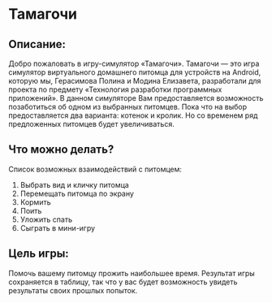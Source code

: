 # Тамагочи
## Описание:
Добро пожаловать в игру-симулятор «Тамагочи».
Тамагочи — это игра симулятор виртуального домашнего питомца для устройств на Android, которую мы, Герасимова Полина и Модина Елизавета, разработали для проекта по предмету «Технология разработки программных приложений».
В данном симуляторе Вам предоставляется возможность позаботиться об одном из выбранных питомцев. Пока что на выбор предоставляется два варианта: котенок и кролик. Но со временем ряд предложенных питомцев будет увеличиваться.
## Что можно делать?
Cписок возможных взаимодействий с питомцем:
1)	Выбрать вид и кличку питомца
2)	Перемещать питомца по экрану
3)	Кормить
4)	Поить
5)	Уложить спать
6)	Сыграть в мини-игру
## Цель игры: 
Помочь вашему питомцу прожить наибольшее время. Результат игры сохраняется в таблицу, так что у вас будет возможность увидеть результаты своих прошлых попыток.
